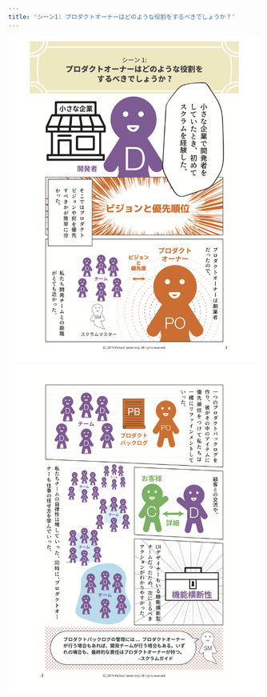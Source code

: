 ```yaml
---
title: 'シーン1: プロダクトオーナーはどのような役割をするべきでしょうか？'
---
```

[![page 1](/images/page-1.png)
![page 2](/images/page-2.png)](/)
